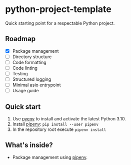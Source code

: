 # python-project-template
Quick starting point for a respectable Python project.

## Roadmap
- [x] Package management
- [ ] Directory structure
- [ ] Code formatting
- [ ] Code linting
- [ ] Testing
- [ ] Structured logging
- [ ] Minimal asio entrypoint
- [ ] Usage guide

## Quick start
1. Use [pyenv] to install and activate the latest Python 3.10.
2. Install [pipenv]: `pip install --user pipenv`
3. In the repository root execute `pipenv install`

## What's inside?
- Package management using [pipenv].


[pyenv]: https://github.com/pyenv/pyenv
[pipenv]: https://pipenv.pypa.io/en/latest/